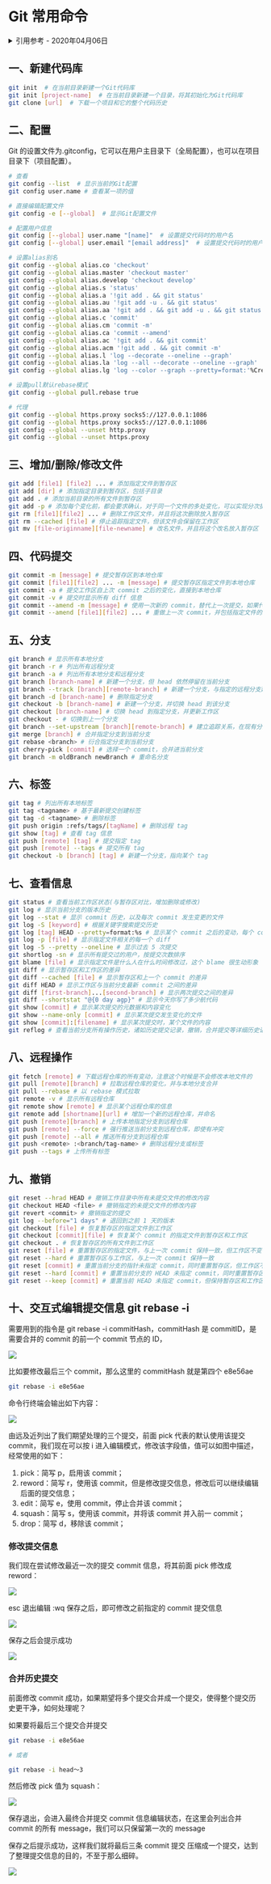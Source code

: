 # Git 常用命令

<details>
<summary>引用参考 - 2020年04月06日</summary>

- [Git 提交历史的修改删除合并等实践](https://zhuanlan.zhihu.com/p/31989869)

</details>

## 一、新建代码库

```bash
git init  # 在当前目录新建一个Git代码库
git init [project-name]  # 在当前目录新建一个目录，将其初始化为Git代码库
git clone [url]  # 下载一个项目和它的整个代码历史
```

## 二、配置

Git 的设置文件为.gitconfig，它可以在用户主目录下（全局配置），也可以在项目目录下（项目配置）。

```bash
# 查看
git config --list  # 显示当前的Git配置
git config user.name # 查看某一项的值

# 直接编辑配置文件
git config -e [--global]  # 显示Git配置文件

# 配置用户信息
git config [--global] user.name "[name]"  # 设置提交代码时的用户名
git config [--global] user.email "[email address]"  # 设置提交代码时的用户邮箱

# 设置alias别名
git config --global alias.co 'checkout'
git config --global alias.master 'checkout master'
git config --global alias.develop 'checkout develop'
git config --global alias.s 'status'
git config --global alias.a '!git add . && git status'
git config --global alias.au '!git add -u . && git status'
git config --global alias.aa '!git add . && git add -u . && git status'
git config --global alias.c 'commit'
git config --global alias.cm 'commit -m'
git config --global alias.ca 'commit --amend'
git config --global alias.ac '!git add . && git commit'
git config --global alias.acm '!git add . && git commit -m'
git config --global alias.l 'log --decorate --oneline --graph'
git config --global alias.la 'log --all --decorate --oneline --graph'
git config --global alias.lg 'log --color --graph --pretty=format:'%Cred%h%Creset -%C(yellow)%d%Creset %s %Cgreen(%cr) %C(bold blue)<%an>%Creset' --abbrev-commit'

# 设置pull默认rebase模式
git config --global pull.rebase true

# 代理
git config --global https.proxy socks5://127.0.0.1:1086
git config --global https.proxy socks5://127.0.0.1:1086
git config --global --unset http.proxy
git config --global --unset https.proxy
```

## 三、增加/删除/修改文件

```bash
git add [file1] [file2] ... # 添加指定文件到暂存区
git add [dir] # 添加指定目录到暂存区，包括子目录
git add . # 添加当前目录的所有文件到暂存区
git add -p # 添加每个变化前，都会要求确认，对于同一个文件的多处变化，可以实现分次提交
git rm [file1][file2] ... # 删除工作区文件，并且将这次删除放入暂存区
git rm --cached [file] # 停止追踪指定文件，但该文件会保留在工作区
git mv [file-originname][file-newname] # 改名文件，并且将这个改名放入暂存区
```

## 四、代码提交

```bash
git commit -m [message] # 提交暂存区到本地仓库
git commit [file1][file2] ... -m [message] # 提交暂存区指定文件到本地仓库
git commit -a # 提交工作区自上次 commit 之后的变化，直接到本地仓库
git commit -v # 提交时显示所有 diff 信息
git commit --amend -m [message] # 使用一次新的 commit，替代上一次提交，如果代码没有任何变化，则用来改写上一次 commit 的提交信息
git commit --amend [file1][file2] ... # 重做上一次 commit，并包括指定文件的新变化
```

## 五、分支

```bash
git branch # 显示所有本地分支
git branch -r # 列出所有远程分支
git branch -a # 列出所有本地分支和远程分支
git branch [branch-name] # 新建一个分支，但 head 依然停留在当前分支
git branch --track [branch][remote-branch] # 新建一个分支，与指定的远程分支建立追踪关系
git branch -d [branch-name] # 删除指定分支
git checkout -b [branch-name] # 新建一个分支，并切换 head 到该分支
git checkout [branch-name] # 切换 head 到指定分支，并更新工作区
git checkout - # 切换到上一个分支
git branch --set-upstream [branch][remote-branch] # 建立追踪关系，在现有分支与指定的远程分支之间
git merge [branch] # 合并指定分支到当前分支
git rebase <branch> # 衍合指定分支到当前分支
git cherry-pick [commit] # 选择一个 commit，合并进当前分支
git branch -m oldBranch newBranch # 重命名分支
```

## 六、标签

```bash
git tag # 列出所有本地标签
git tag <tagname> # 基于最新提交创建标签
git tag -d <tagname> # 删除标签
git push origin :refs/tags/[tagName] # 删除远程 tag
git show [tag] # 查看 tag 信息
git push [remote] [tag] # 提交指定 tag
git push [remote] --tags # 提交所有 tag
git checkout -b [branch] [tag] # 新建一个分支，指向某个 tag
```

## 七、查看信息

```bash
git status # 查看当前工作区状态(与暂存区对比，增加删除或修改)
git log # 显示当前分支的版本历史
git log --stat # 显示 commit 历史，以及每次 commit 发生变更的文件
git log -S [keyword] # 根据关键字搜索提交历史
git log [tag] HEAD --pretty=format:%s # 显示某个 commit 之后的变动，每个 commit 占据一行。我记得--pretty=online 也行
git log -p [file] # 显示指定文件相关的每一个 diff
git log -5 --pretty --oneline # 显示过去 5 次提交
git shortlog -sn # 显示所有提交过的用户，按提交次数排序
git blame [file] # 显示指定文件是什么人在什么时间修改过，这个 blame 很生动形象
git diff # 显示暂存区和工作区的差异
git diff --cached [file] # 显示暂存区和上一个 commit 的差异
git diff HEAD # 显示工作区与当前分支最新 commit 之间的差异
git diff [first-branch]...[second-branch] # 显示两次提交之间的差异
git diff --shortstat "@{0 day agp}" # 显示今天你写了多少航代码
git show [commit] # 显示某次提交的元数据和内容变化
git show --name-only [commit] # 显示某次提交发生变化的文件
git show [commit]:[filename] # 显示某次提交时，某个文件的内容
git reflog # 查看当前分支所有操作历史，诸如历史提交记录，撤销，合并提交等详细历史记录
```

## 八、远程操作

```bash
git fetch [remote] # 下载远程仓库的所有变动，注意这个时候是不会修改本地文件的
git pull [remote][branch] # 拉取远程仓库的变化，并与本地分支合并
git pull --rebase # 以 rebase 模式拉取
git remote -v # 显示所有远程仓库
git remote show [remote] # 显示某个远程仓库的信息
git remote add [shortname][url] # 增加一个新的远程仓库，并命名
git push [remote][branch] # 上传本地指定分支到远程仓库
git push [remote] --force # 强行推送当前分支到远程仓库，即使有冲突
git push [remote] --all # 推送所有分支到远程仓库
git push <remote> :<branch/tag-name> # 删除远程分支或标签
git push --tags # 上传所有标签
```

## 九、撤销

```bash
git reset --hrad HEAD # 撤销工作目录中所有未提交文件的修改内容
git checkout HEAD <file> # 撤销指定的未提交文件的修改内容
git revert <commit> # 撤销指定的提交
git log --before="1 days" # 退回到之前 1 天的版本
git checkout [file] # 恢复暂存区的指定文件到工作区
git checkout [commit][file] # 恢复某个 commit 的指定文件到暂存区和工作区
git checkout . # 恢复暂存区的所有文件到工作区
git reset [file] # 重置暂存区的指定文件，与上一次 commit 保持一致，但工作区不变
git reset --hard # 重置暂存区与工作区，与上一次 commit 保持一致
git reset [commit] # 重置当前分支的指针未指定 commit，同时重置暂存区，但工作区不变
git reset --hard [commit] # 重置当前分支的 HEAD 未指定 commit，同时重置暂存区和工作区，与指定 commit 一致
git reset --keep [commit] # 重置当前 HEAD 未指定 commit，但保持暂存区和工作区不变
```

## 十、交互式编辑提交信息 git rebase -i

需要用到的指令是 git rebase -i commitHash，commitHash 是 commitID，是需要合并的 commit 的前一个 commit 节点的 ID，

![](img/gitrebase1.png)

比如要修改最后三个 commit，那么这里的 commitHash 就是第四个 e8e56ae

```bash
git rebase -i e8e56ae
```

命令行终端会输出如下内容：

![](img/gitrebase2.png)

由远及近列出了我们期望处理的三个提交，前面 pick 代表的默认使用该提交 commit，我们现在可以按 i 进入编辑模式，修改该字段值，值可以如图中描述，经常使用的如下：

1. pick：简写 p，启用该 commit；
2. reword：简写 r，使用该 commit，但是修改提交信息，修改后可以继续编辑后面的提交信息；
3. edit：简写 e，使用 commit，停止合并该 commit；
4. squash：简写 s，使用该 commit，并将该 commit 并入前一 commit；
5. drop：简写 d，移除该 commit；

### 修改提交信息

我们现在尝试修改最近一次的提交 commit 信息，将其前面 pick 修改成 reword：

![](img/gitrebase3.png)

esc 退出编辑 :wq 保存之后，即可修改之前指定的 commit 提交信息

![](img/gitrebase4.png)

保存之后会提示成功

![](img/gitrebase5.png)

### 合并历史提交

前面修改 commit 成功，如果期望将多个提交合并成一个提交，使得整个提交历史更干净，如何处理呢？

如果要将最后三个提交合并提交

```bash
git rebase -i e8e56ae

# 或者

git rebase -i head～3
```

然后修改 pick 值为 squash：

![](img/gitrebase6.png)

保存退出，会进入最终合并提交 commit 信息编辑状态，在这里会列出合并 commit 的所有 message，我们可以只保留第一次的 message

保存之后提示成功，这样我们就将最后三条 commit 提交 压缩成一个提交，达到了整理提交信息的目的，不至于那么细碎。

![](img/gitrebase8.png)

